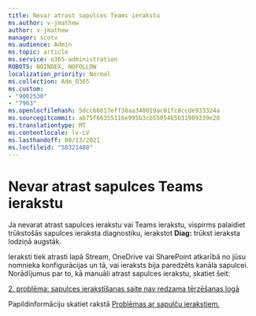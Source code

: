 ```yaml
---
title: Nevar atrast sapulces Teams ierakstu
ms.author: v-jmathew
author: v-jmathew
manager: scotv
ms.audience: Admin
ms.topic: article
ms.service: o365-administration
ROBOTS: NOINDEX, NOFOLLOW
localization_priority: Normal
ms.collection: Adm_O365
ms.custom:
- "9002530"
- "7963"
ms.openlocfilehash: 5dcc66617eff38aa340019ac01fc8ccde933324a
ms.sourcegitcommit: ab75f66355116e995b3cb5505465b31989339e28
ms.translationtype: MT
ms.contentlocale: lv-LV
ms.lasthandoff: 08/13/2021
ms.locfileid: "58321480"
---
```

# <a name="cant-find-the-teams-meeting-recording"></a>Nevar atrast sapulces Teams ierakstu

Ja nevarat atrast sapulces ierakstu vai Teams ierakstu, vispirms palaidiet trūkstošās sapulces ieraksta diagnostiku, ierakstot **Diag:** trūkst ieraksta lodziņā augstāk. 

Ieraksti tiek atrasti lapā Stream, OneDrive vai SharePoint atkarībā no jūsu nomnieka konfigurācijas un tā, vai ieraksts bija paredzēts kanāla sapulcei. Norādījumus par to, kā manuāli atrast sapulces ierakstu, skatiet šeit: 

[2. problēma: sapulces ierakstīšanas saite nav redzama tērzēšanas logā](https://docs.microsoft.com/microsoftteams/troubleshoot/meetings/troubleshoot-meeting-recording-issues#issue-2-the-meeting-recording-link-isnt-visible-in-a-chat-window)

Papildinformāciju skatiet rakstā [Problēmas ar sapulču ierakstiem.](https://docs.microsoft.com/microsoftteams/troubleshoot/meetings/troubleshoot-meeting-recording-issues)

